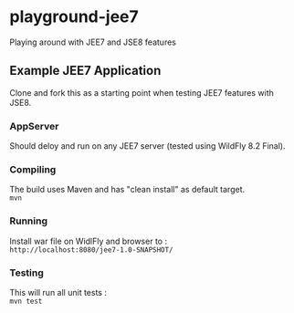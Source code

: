 # playground-jee7
Playing around with JEE7 and JSE8 features

Example JEE7 Application
------------------------
Clone and fork this as a starting point when testing JEE7 features with JSE8. 

### AppServer
Should deloy and run on any JEE7 server (tested using WildFly 8.2 Final).

### Compiling
The build uses Maven and has "clean install" as default target.  
`mvn`

### Running
Install war file on WidlFly and browser to :  
`http://localhost:8080/jee7-1.0-SNAPSHOT/`

### Testing
This will run all unit tests :  
`mvn test`
